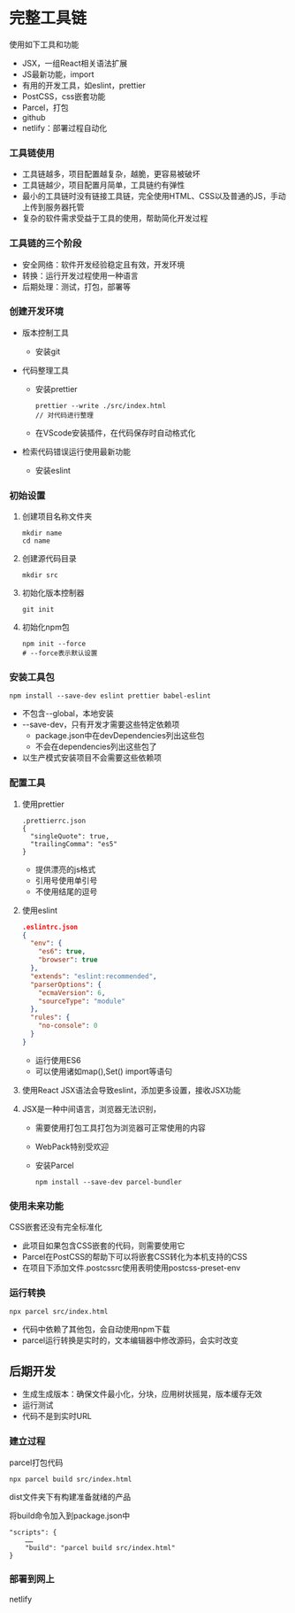 # 完整工具链

使用如下工具和功能

+ JSX，一组React相关语法扩展
+ JS最新功能，import
+ 有用的开发工具，如eslint，prettier
+ PostCSS，css嵌套功能
+ Parcel，打包
+ github
+ netlify：部署过程自动化

### 工具链使用

+ 工具链越多，项目配置越复杂，越脆，更容易被破坏
+ 工具链越少，项目配置月简单，工具链约有弹性
+ 最小的工具链时没有链接工具链，完全使用HTML、CSS以及普通的JS，手动上传到服务器托管
+ 复杂的软件需求受益于工具的使用，帮助简化开发过程

### 工具链的三个阶段

+ 安全网络：软件开发经验稳定且有效，开发环境
+ 转换：运行开发过程使用一种语言
+ 后期处理：测试，打包，部署等

### 创建开发环境

+ 版本控制工具

  + 安装git

+ 代码整理工具

  + 安装prettier

    ```
    prettier --write ./src/index.html
    // 对代码进行整理
    ```

  + 在VScode安装插件，在代码保存时自动格式化

+ 检索代码错误运行使用最新功能

  + 安装eslint

### 初始设置

1. 创建项目名称文件夹

   ```
   mkdir name
   cd name
   ```

2. 创建源代码目录

   ```
   mkdir src
   ```

3. 初始化版本控制器

   ```
   git init
   ```

4. 初始化npm包

   ```
   npm init --force 
   # --force表示默认设置
   ```

### 安装工具包

```
npm install --save-dev eslint prettier babel-eslint
```

+ 不包含--global，本地安装
+ --save-dev，只有开发才需要这些特定依赖项
  + package.json中在devDependencies列出这些包
  + 不会在dependencies列出这些包了
+ 以生产模式安装项目不会需要这些依赖项

### 配置工具

1. 使用prettier

   ```
   .prettierrc.json
   {
     "singleQuote": true,
     "trailingComma": "es5"
   }
   ```

   + 提供漂亮的js格式
   + 引用号使用单引号
   + 不使用结尾的逗号

2. 使用eslint

   ```json
   .eslintrc.json
   {
     "env": {
       "es6": true,
       "browser": true
     },
     "extends": "eslint:recommended",
     "parserOptions": {
       "ecmaVersion": 6,
       "sourceType": "module"
     },
     "rules": {
       "no-console": 0
     }
   }
   ```

   + 运行使用ES6
   + 可以使用诸如map(),Set() import等语句

3. 使用React JSX语法会导致eslint，添加更多设置，接收JSX功能

4. JSX是一种中间语言，浏览器无法识别，

   + 需要使用打包工具打包为浏览器可正常使用的内容

   + WebPack特别受欢迎

   + 安装Parcel

     ```
     npm install --save-dev parcel-bundler
     ```

### 使用未来功能

CSS嵌套还没有完全标准化

+ 此项目如果包含CSS嵌套的代码，则需要使用它
+ Parcel在PostCSS的帮助下可以将嵌套CSS转化为本机支持的CSS
+ 在项目下添加文件.postcssrc使用表明使用postcss-preset-env

### 运行转换

```
npx parcel src/index.html
```

+ 代码中依赖了其他包，会自动使用npm下载
+ parcel运行转换是实时的，文本编辑器中修改源码，会实时改变



## 后期开发

+ 生成生成版本：确保文件最小化，分块，应用树状摇晃，版本缓存无效
+ 运行测试
+ 代码不是到实时URL

### 建立过程

parcel打包代码

```
npx parcel build src/index.html
```

dist文件夹下有构建准备就绪的产品

将build命令加入到package.json中

```
"scripts": {
	……
	"build": "parcel build src/index.html"
}
```

### 部署到网上

netlify


